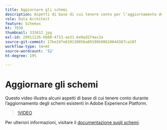 ```yaml
---
title: Aggiornare gli schemi
description: Aspetti di base di cui tenere conto per l’aggiornamento degli schemi esistenti in Adobe Experience Platform.
role: Data Architect
feature: Schemas
kt: 7938
thumbnail: 333612.jpg
exl-id: 28911226-bb08-4713-ae31-6e0ad2f4ac2a
source-git-commit: 17be24fe619139056a69190b98610644387ca18f
workflow-type: tm+mt
source-wordcount: '52'
ht-degree: 19%

---
```


# Aggiornare gli schemi

Questo video illustra alcuni aspetti di base di cui tenere conto durante l’aggiornamento degli schemi esistenti in Adobe Experience Platform.

>[!VIDEO](https://video.tv.adobe.com/v/333612?quality=12&learn=on)

Per ulteriori informazioni, visitare il [documentazione sugli schemi](https://experienceleague.adobe.com/docs/experience-platform/xdm/home.html?lang=it).
